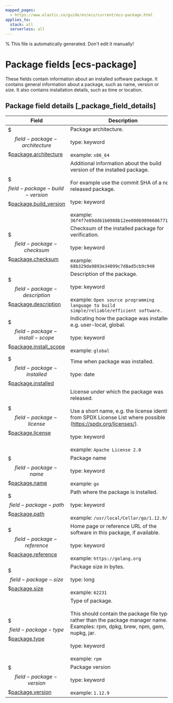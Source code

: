 ```yaml
---
mapped_pages:
  - https://www.elastic.co/guide/en/ecs/current/ecs-package.html
applies_to:
  stack: all
  serverless: all
---
```

% This file is automatically generated. Don't edit it manually!

# Package fields [ecs-package]

These fields contain information about an installed software package. It contains general information about a package, such as name, version or size. It also contains installation details, such as time or location.

## Package field details [_package_field_details]

| Field | Description | Level |
| --- | --- | --- |
| $$$field-package-architecture$$$[package.architecture](#field-package-architecture) | Package architecture.<br><br>type: keyword<br><br>example: `x86_64`<br> | extended |
| $$$field-package-build-version$$$[package.build_version](#field-package-build-version) | Additional information about the build version of the installed package.<br><br>For example use the commit SHA of a non-released package.<br><br>type: keyword<br><br>example: `36f4f7e89dd61b0988b12ee000b98966867710cd`<br> | extended |
| $$$field-package-checksum$$$[package.checksum](#field-package-checksum) | Checksum of the installed package for verification.<br><br>type: keyword<br><br>example: `68b329da9893e34099c7d8ad5cb9c940`<br> | extended |
| $$$field-package-description$$$[package.description](#field-package-description) | Description of the package.<br><br>type: keyword<br><br>example: `Open source programming language to build simple/reliable/efficient software.`<br> | extended |
| $$$field-package-install-scope$$$[package.install_scope](#field-package-install-scope) | Indicating how the package was installed, e.g. user-local, global.<br><br>type: keyword<br><br>example: `global`<br> | extended |
| $$$field-package-installed$$$[package.installed](#field-package-installed) | Time when package was installed.<br><br>type: date<br><br> | extended |
| $$$field-package-license$$$[package.license](#field-package-license) | License under which the package was released.<br><br>Use a short name, e.g. the license identifier from SPDX License List where possible (https://spdx.org/licenses/).<br><br>type: keyword<br><br>example: `Apache License 2.0`<br> | extended |
| $$$field-package-name$$$[package.name](#field-package-name) | Package name<br><br>type: keyword<br><br>example: `go`<br> | extended |
| $$$field-package-path$$$[package.path](#field-package-path) | Path where the package is installed.<br><br>type: keyword<br><br>example: `/usr/local/Cellar/go/1.12.9/`<br> | extended |
| $$$field-package-reference$$$[package.reference](#field-package-reference) | Home page or reference URL of the software in this package, if available.<br><br>type: keyword<br><br>example: `https://golang.org`<br> | extended |
| $$$field-package-size$$$[package.size](#field-package-size) | Package size in bytes.<br><br>type: long<br><br>example: `62231`<br> | extended |
| $$$field-package-type$$$[package.type](#field-package-type) | Type of package.<br><br>This should contain the package file type, rather than the package manager name. Examples: rpm, dpkg, brew, npm, gem, nupkg, jar.<br><br>type: keyword<br><br>example: `rpm`<br> | extended |
| $$$field-package-version$$$[package.version](#field-package-version) | Package version<br><br>type: keyword<br><br>example: `1.12.9`<br> | extended |


